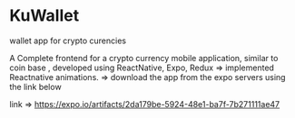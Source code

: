 # KuWallet
wallet app for crypto curencies


A Complete frontend for a crypto currency mobile application, similar to coin base , developed using ReactNative, Expo, Redux
=> implemented Reactnative animations.
=> download the app from the expo servers using the link below

link => https://expo.io/artifacts/2da179be-5924-48e1-ba7f-7b271111ae47
